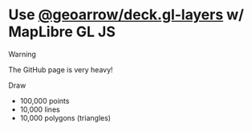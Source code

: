 # Use [@geoarrow/deck.gl-layers](https://github.com/geoarrow/deck.gl-layers) w/ MapLibre GL JS

> [!WARNING]
>
> The GitHub page is very heavy!

Draw

- 100,000 points
- 10,000 lines
- 10,000 polygons (triangles)
